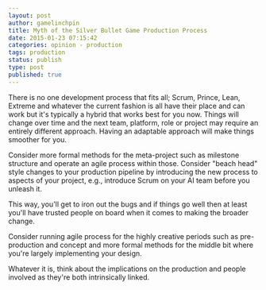 ```yaml
---
layout: post
author: gamelinchpin
title: Myth of the Silver Bullet Game Production Process
date: 2015-01-23 07:15:42
categories: opinion - production
tags: production
status: publish
type: post
published: true
---
```

<div style="margin-bottom: 0px; margin-top: 0px;">

There is no one development process that fits all; Scrum, Prince, Lean,
Extreme and whatever the current fashion is all have their place and can
work but it's typically a hybrid that works best for you now. Things
will change over time and the next team, platform, role or project may
require an entirely different approach. Having an adaptable approach
will make things smoother for you.

</div>

<div style="margin-bottom: 0px; margin-top: 0px;">

Consider more formal methods for the meta-project such as milestone
structure and operate an agile process within those. Consider "beach
head" style changes to your production pipeline by introducing the new
process to aspects of your project, e.g., introduce Scrum on your AI
team before you unleash it.

</div>



<div style="margin-bottom: 0px; margin-top: 0px;">

This way, you'll get to iron out the bugs and if things go well then at
least you'll have trusted people on board when it comes to making the
broader change.

</div>

<div style="margin-bottom: 0px; margin-top: 0px;">

Consider running agile process for the highly creative periods such as
pre-production and concept and more formal methods for the middle bit
where you're largely implementing your design.

</div>



<div style="margin-bottom: 0px; margin-top: 0px;">

Whatever it is, think about the implications on the production and
people involved as they're both intrinsically linked.

</div>
